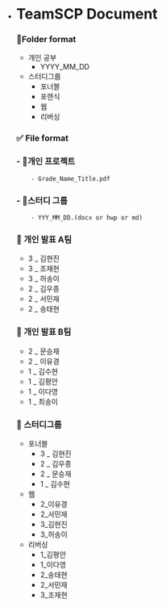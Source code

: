 - # TeamSCP Document


  ### 📁Folder format

  - 개인 공부
      - YYYY_MM_DD
  - 스터디그룹
      - 포너블
      - 포렌식
      - 웹
      - 리버싱

  ### ✅ File format

  ### - 📕개인 프로젝트
          - Grade_Name_Title.pdf 

  ### - 📕스터디 그룹
          - YYY_MM_DD.(docx or hwp or md)

  ### 📕 개인 발표 A팀
  - 3 _ 김현진
  - 3 _ 조재현
  - 3 _ 허송이
  - 2 _ 김우종
  - 2 _ 서민재
  - 2 _ 송태현

  ### 📕 개인 발표 B팀
  - 2 _ 문승재
  - 2 _ 이유경
  - 1 _ 김수현
  - 1 _ 김평안
  - 1 _ 이다영
  - 1 _ 최송이

  ### :orange_book: 스터디그룹
  - 포너블
    - 3 _ 김현진
    - 2 _ 김우종
    - 2 _ 문승재
    - 1 _ 김수현
  - 웹
    - 2_이유경
    - 2_서민재
    - 3_김현진
    - 3_허송이
  - 리버싱
    - 1_김평안
    - 1_이다영
    - 2_송태현
    - 2_서민재
    - 3_조재현
